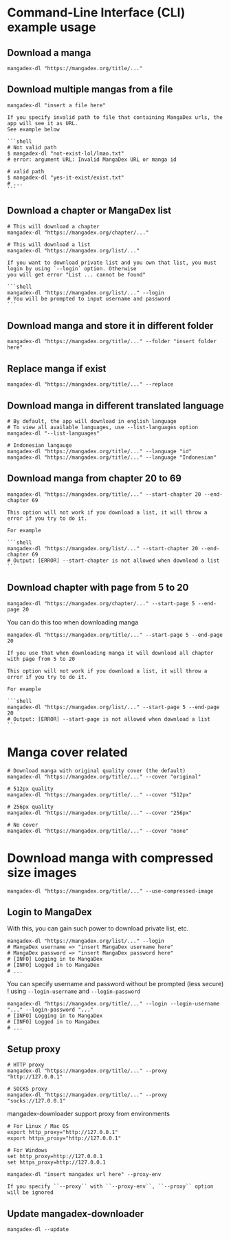 # Command-Line Interface (CLI) example usage

## Download a manga

```shell
mangadex-dl "https://mangadex.org/title/..."
```

## Download multiple mangas from a file

```shell
mangadex-dl "insert a file here"
```

````{warning}
If you specify invalid path to file that containing MangaDex urls, the app will see it as URL. 
See example below

```shell
# Not valid path
$ mangadex-dl "not-exist-lol/lmao.txt"
# error: argument URL: Invalid MangaDex URL or manga id

# valid path
$ mangadex-dl "yes-it-exist/exist.txt"
# ...
```
````

## Download a chapter or MangaDex list

```shell
# This will download a chapter
mangadex-dl "https://mangadex.org/chapter/..."

# This will download a list
mangadex-dl "https://mangadex.org/list/..."
```

````{warning}
If you want to download private list and you own that list, you must login by using `--login` option. Otherwise
you will get error "List ... cannot be found"

```shell
mangadex-dl "https://mangadex.org/list/..." --login
# You will be prompted to input username and password
```
````

## Download manga and store it in different folder

```shell
mangadex-dl "https://mangadex.org/title/..." --folder "insert folder here"
```

## Replace manga if exist

```shell
mangadex-dl "https://mangadex.org/title/..." --replace
```

## Download manga in different translated language

```shell
# By default, the app will download in english language
# To view all available languages, use --list-languages option
mangadex-dl "--list-languages"

# Indonesian langauge
mangadex-dl "https://mangadex.org/title/..." --language "id"
mangadex-dl "https://mangadex.org/title/..." --language "Indonesian"
```

## Download manga from chapter 20 to 69

```shell
mangadex-dl "https://mangadex.org/title/..." --start-chapter 20 --end-chapter 69
```

````{warning}
This option will not work if you download a list, it will throw a error if you try to do it.

For example

```shell
mangadex-dl "https://mangadex.org/list/..." --start-chapter 20 --end-chapter 69
# Output: [ERROR] --start-chapter is not allowed when download a list
```
````

## Download chapter with page from 5 to 20

```shell
mangadex-dl "https://mangadex.org/chapter/..." --start-page 5 --end-page 20
```

You can do this too when downloading manga

```shell
mangadex-dl "https://mangadex.org/title/..." --start-page 5 --end-page 20 
```


```{warning}
If you use that when downloading manga it will download all chapter with page from 5 to 20
```

````{warning}
This option will not work if you download a list, it will throw a error if you try to do it.

For example

```shell
mangadex-dl "https://mangadex.org/list/..." --start-page 5 --end-page 20
# Output: [ERROR] --start-page is not allowed when download a list
```
````

# Manga cover related

```shell
# Download manga with original quality cover (the default)
mangadex-dl "https://mangadex.org/title/..." --cover "original"

# 512px quality
mangadex-dl "https://mangadex.org/title/..." --cover "512px"

# 256px quality
mangadex-dl "https://mangadex.org/title/..." --cover "256px"

# No cover
mangadex-dl "https://mangadex.org/title/..." --cover "none"
```

# Download manga with compressed size images

```shell
mangadex-dl "https://mangadex.org/title/..." --use-compressed-image
```

## Login to MangaDex

With this, you can gain such power to download private list, etc.

```shell
mangadex-dl "https://mangadex.org/list/..." --login
# MangaDex username => "insert MangaDex username here"
# MangaDex password => "insert MangaDex password here"
# [INFO] Logging in to MangaDex
# [INFO] Logged in to MangaDex
# ...
```

You can specify username and password without be prompted (less secure) ! using `--login-username` and `--login-password`

```shell
mangadex-dl "https://mangadex.org/title/..." --login --login-username "..." --login-password "..."
# [INFO] Logging in to MangaDex
# [INFO] Logged in to MangaDex
# ...
```

## Setup proxy

```shell
# HTTP proxy
mangadex-dl "https://mangadex.org/title/..." --proxy "http://127.0.0.1"

# SOCKS proxy
mangadex-dl "https://mangadex.org/title/..." --proxy "socks://127.0.0.1"
```

mangadex-downloader support proxy from environments

```shell
# For Linux / Mac OS
export http_proxy="http://127.0.0.1"
export https_proxy="http://127.0.0.1"

# For Windows
set http_proxy=http://127.0.0.1
set https_proxy=http://127.0.0.1

mangadex-dl "insert mangadex url here" --proxy-env
```

```{warning}
If you specify ``--proxy`` with ``--proxy-env``, ``--proxy`` option will be ignored
```

## Update mangadex-downloader

```shell
mangadex-dl --update
```